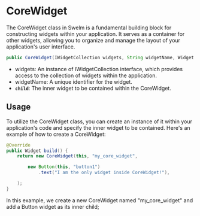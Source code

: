 # CoreWidget

The CoreWidget class in Swelm is a fundamental building block for constructing widgets within your application. It serves as a container for other widgets, allowing you to organize and manage the layout of your application's user interface.

```java
public CoreWidget(IWidgetCollection widgets, String widgetName, Widget child)
```

 * widgets: An instance of IWidgetCollection interface, which provides access to the collection of widgets within the application.
 * widgetName: A unique identifier for the widget.
 * **`child`**: The inner widget to be contained within the CoreWidget.

## Usage

To utilize the CoreWidget class, you can create an instance of it within your application's code and specify the inner widget to be contained. Here's an example of how to create a CoreWidget:

```java
@Override
public Widget build() {
    return new CoreWidget(this, "my_core_widget",

        new Button(this, "button1")
            .text("I am the only widget inside CoreWidget!"),

    );
}
```

In this example, we create a new CoreWidget named "my_core_widget" and add a Button widget as its inner child;